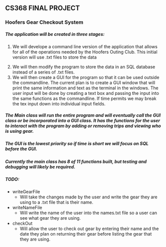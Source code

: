 ## CS368 FINAL PROJECT
### Hoofers Gear Checkout System
##### The application will be created in three stages:
1) We will develope a command line version of the application that allows for all of the operations needed by the Hoofers Outing Club. This initial version will use .txt files to store the data
2. We will then modify the program to store the data in an SQL database instead of a series of .txt files.
3. We will then create a GUI for the program so that it can be used outside the commandline. The current plan is to create a GUI window that will print the same information and text as the terminal in the windows. The user input will be done by creating a text box and passing the input into the same functions as the commandline. If time permits we may break the tex input down into individual input fields.
##### The Main class will run the entire program and will eventually call the GUI class or be incorporated into a GUI class. It has the functions for the user to interact with the program by adding or removing trips and viewing who is using gear.
##### The GUI is the lowest priority so if time is short we will focus on SQL before the GUI.
##### Currently the main class has 8 of 11 functions built, but testing and debugging will likely be required.
##### TODO:
 - writeGearFile
    * Will take the changes made by the user and write the gear they are using to a .txt file that is their name.
 - writeNameFile
    * Will write the name of the user into the names.txt file so a user can see what gear they are using.
 - checkOut
    * Will allow the user to check out gear by entering their name and the date they plan on returning their gear before listing the gear that they are using.
    

